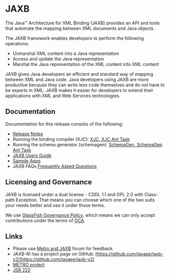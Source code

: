 # JAXB

The Java™ Architecture for XML Binding (JAXB) provides an API and tools that automate the mapping between XML documents and Java objects.

The JAXB framework enables developers to perform the following operations:
- Unmarshal XML content into a Java representation
- Access and update the Java representation
- Marshal the Java representation of the XML content into XML content

JAXB gives Java developers an efficient and standard way of mapping between XML and Java code. Java developers using JAXB are more productive because they can write less code themselves and do not have to be experts in XML. JAXB makes it easier for developers to extend their applications with XML and Web Services technologies.

## Documentation
Documentation for this release consists of the following:
- [Release Notes](https://javaee.github.io/jaxb-v2/doc/user-guide/ch02.html)
- Running the binding compiler (XJC): [XJC, XJC Ant Task](https://javaee.github.io/jaxb-v2/doc/user-guide/ch04.html#tools-xjc-ant-task)
- Running the schema generator (schemagen): [SchemaGen, SchemaGen Ant Task](https://javaee.github.io/jaxb-v2/doc/user-guide/ch04.html#tools-schemagen-ant-task)
- [JAXB Users Guide](https://javaee.github.io/jaxb-v2/doc/user-guide/ch03.html)
- [Sample Apps](https://javaee.github.io/jaxb-v2/doc/user-guide/ch01.html#jaxb-2-0-sample-apps)
- JAXB FAQs [Frequently Asked Questions](https://javaee.github.io/jaxb-v2/doc/user-guide/ch06.html)

## Licensing and Governance

JAXB is licensed under a dual license - CDDL 1.1 and GPL 2.0 with Class-path Exception. 
That means you can choose which one of the two suits your needs better and use it under those terms.

We use [GlassFish Governance Policy](https://javaee.github.io/jaxb-v2/CONTRIBUTING), 
which means we can only accept contributions under the 
terms of [OCA](http://oracle.com/technetwork/goto/oca).

## Links
- Please use [Metro and JAXB](https://javaee.groups.io/g/metro) forum for feedback
- JAXB-RI has a project page on GitHub: [https://github.com/javaee/jaxb-v2](https://github.com/javaee/jaxb-v2)
- [METRO project](https://javaee.github.io/metro)
- [JSR 222](https://jcp.org/en/jsr/detail?id=222)
